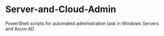 # Server-and-Cloud-Admin
PowerShell scripts for automated administration task in Windows Servers and Azure AD
